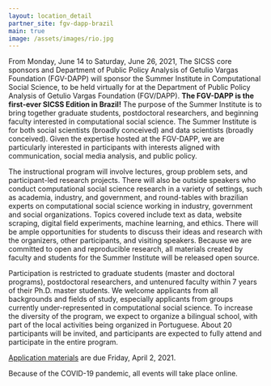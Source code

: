```yaml
---
layout: location_detail
partner_site: fgv-dapp-brazil
main: true
image: /assets/images/rio.jpg
---
```


From Monday, June 14 to Saturday, June 26, 2021, The SICSS core sponsors  and Department of Public Policy Analysis of Getulio Vargas Foundation (FGV-DAPP) will sponsor the Summer Institute in Computational Social Science, to be held virtually for at the Department of Public Policy Analysis of Getulio Vargas Foundation (FGV/DAPP). **The FGV-DAPP is the first-ever SICSS Edition in Brazil!**  The purpose of the Summer Institute is to bring together graduate students, postdoctoral researchers, and beginning faculty interested in computational social science. The Summer Institute is for both social scientists (broadly conceived) and data scientists (broadly conceived). Given the expertise hosted at the FGV-DAPP, we are particularly interested in participants with interests aligned with communication, social media analysis, and public policy. 

The instructional program will involve lectures, group problem sets, and participant-led research projects. There will also be outside speakers who conduct computational social science research in a variety of settings, such as academia, industry, and government, and round-tables with brazilian experts on computational social science working in industry, government and social organizations. Topics covered include text as data, website scraping, digital field experiments, machine learning, and ethics. There will be ample opportunities for students to discuss their ideas and research with the organizers, other participants, and visiting speakers. Because we are committed to open and reproducible research, all materials created by faculty and students for the Summer Institute will be released open source. 

Participation is restricted to graduate students (master and doctoral programs), postdoctoral researchers, and untenured faculty within 7 years of their Ph.D. master students. We welcome applicants from all backgrounds and fields of study, especially applicants from groups currently under-represented in computational social science. To increase the diversity of the program, we expect to organize a bilingual school, with part of the local activities being organized in Portuguese. About 20 participants will be invited, and participants are expected to fully attend and participate in the entire program. 

[Application materials](https://compsocialscience.github.io/summer-institute/2021/fgv-dapp-brazil/apply) are due Friday, April 2, 2021.

Because of the COVID-19 pandemic, all events will take place online.
